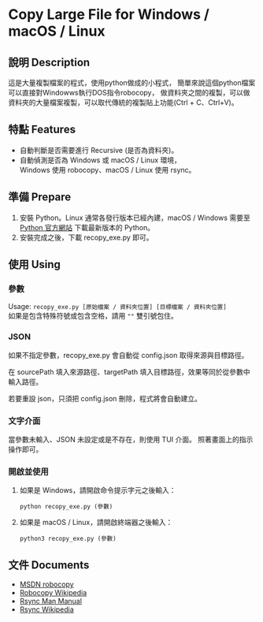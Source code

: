 # Copy Large File for Windows / macOS / Linux
## 說明 Description
這是大量複製檔案的程式，使用python做成的小程式，
簡單來說這個python檔案可以直接對Windowws執行DOS指令robocopy，
做資料夾之間的複製，可以做資料夾的大量檔案複製，可以取代傳統的複製貼上功能(Ctrl + C、Ctrl+V)。

## 特點 Features
- 自動判斷是否需要進行 Recursive (是否為資料夾)。
- 自動偵測是否為 Windows 或 macOS / Linux 環境，<br />
  Windows 使用 robocopy、macOS / Linux 使用 rsync。

## 準備 Prepare
1. 安裝 Python。Linux 通常各發行版本已經內建，macOS / Windows 需要至 [Python 官方網站](https://www.python.org) 下載最新版本的 Python。
2. 安裝完成之後，下載 recopy_exe.py 即可。

## 使用 Using
### 參數
Usage: `recopy_exe.py [原始檔案 / 資料夾位置] [目標檔案 / 資料夾位置]`<br />
如果是包含特殊符號或包含空格，請用 `""` 雙引號包住。

### JSON
如果不指定參數，recopy_exe.py 會自動從 config.json 取得來源與目標路徑。

在 sourcePath 填入來源路徑、targetPath 填入目標路徑，效果等同於從參數中輸入路徑。

若要重設 json，只須把 config.json 刪除，程式將會自動建立。

### 文字介面
當參數未輸入、JSON 未設定或是不存在，則使用 TUI 介面。
照著畫面上的指示操作即可。

### 開啟並使用
1. 如果是 Windows，請開啟命令提示字元之後輸入：
   ```
   python recopy_exe.py (參數)
   ```
2. 如果是 macOS / Linux，請開啟終端器之後輸入：
   ```
   python3 recopy_exe.py (參數)
   ```

## 文件 Documents
- [MSDN robocopy](https://docs.microsoft.com/en-us/windows-server/administration/windows-commands/robocopy)
- [Robocopy Wikipedia](https://en.wikipedia.org/wiki/Robocopy)
- [Rsync Man Manual](https://linux.die.net/man/1/rsync)
- [Rsync Wikipedia](https://zh.wikipedia.org/wiki/Rsync)
